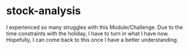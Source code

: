 # stock-analysis
I experienced so many struggles with this Module/Challenge. Due to the time constraints with the holiday, I have to turn in what I have now. Hopefully, I can come back to this once I have a better understanding. 
